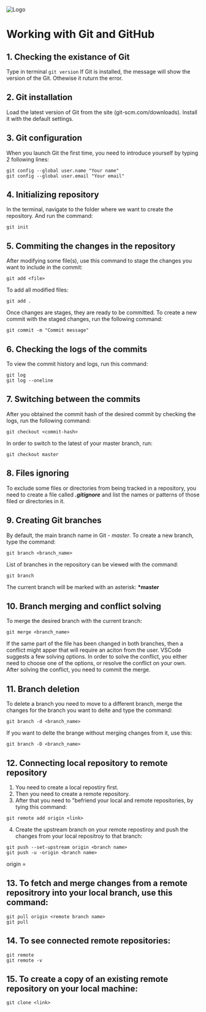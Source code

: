 ![Logo](git-logo.jpg)
# Working with Git and GitHub
## 1. Checking the existance of Git
Type in terminal `git version`
If Git is installed, the message will show the version of the Git. 
Othewise it ruturn the error.
## 2. Git installation
Load the latest version of Git from the site (git-scm.com/downloads).
Install it with the default settings.
## 3. Git configuration
When you launch Git the first time, you need to introduce yourself by typing 2 following lines:
```
git config --global user.name "Your name"
git config --global user.email "Your email"
```
## 4. Initializing repository
In the terminal, navigate to the folder where we want to create the repository.
And run the command:
```
git init
```
## 5. Commiting the changes in the repository
After modifying some file(s), use this command to stage the changes you want to include in the commit:
```
git add <file>
```
To add all modified files:
```
git add .
```
Once changes are stages, they are ready to be committed.
To create a new commit with the staged changes, run the following command:
```
git commit -m "Commit message"
```
## 6. Checking the logs of the commits
To view the commit history and logs, run this command:
```
git log
git log --oneline
```
## 7. Switching between the commits
After you obtained the commit hash of the desired commit by checking the logs, run the following command:
```
git checkout <commit-hash>
```
In order to switch to the latest of your master branch, run:
```
git checkout master
```
## 8. Files ignoring
To exclude some files or directories from being tracked in a repository, you need to create a file called ***.gitignore*** and list the names or patterns of those filed or directories in it.
## 9. Creating Git branches
By default, the main branch name in Git - *master*.
To create a new branch, type the command:
```
git branch <branch_name>
```
List of branches in the repository can be viewed with the command:
```
git branch
```
The current branch will be marked with an asterisk: **\*master**

## 10. Branch merging and conflict solving
To merge the desired branch with the current branch:
```
git merge <branch_name>
```
If the same part of the file has been changed in both branches, then a conflict might apper that will require an aciton from the user.
VSCode suggests a few solving options.
In order to solve the conflict, you either need to choose one of the options, or resolve the conflict on your own.
After solving the conflict, you need to commit the merge.

## 11. Branch deletion
To delete a branch you need to move to a different branch, merge the changes for the branch you want to delte and type the command:
```
git branch -d <branch_name>
```
If you want to delte the brange without merging changes from it, use this:
```
git branch -D <branch_name>
```

## 12. Connecting local repository to remote repository
1) You need to create a local repostiry first.
2) Then you need to create a remote repository.
3) After that you need to "befriend your local and remote repositories, by tying this command:
```
git remote add origin <link>
```
4) Create the upstream branch on your remote repostiroy and push the changes from your local repositroy to that branch:
```
git push --set-upstream origin <branch name>
git push -u -origin <branch name>
```
origin = <remote repository name>

## 13. To fetch and merge changes from a remote repositrory into your local branch, use this command:
```
git pull origin <remote branch name>
git pull
```

## 14. To see connected remote repositories:
```
git remote
git remote -v
```

## 15. To create a copy of an existing remote repository on your local machine:
```
git clone <link>
```

